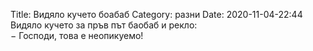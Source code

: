 Title: Видяло кучето боабаб
Category: разни
Date: 2020-11-04-22:44
Видяло кучето за пръв път баобаб и рекло:  
&minus; Господи, това е неопикуемо!